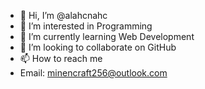 - 👋 Hi, I’m @alahcnahc
- 👀 I’m interested in Programming
- 🌱 I’m currently learning Web Development
- 💞️ I’m looking to collaborate on GitHub
- 📫 How to reach me 
- Email: minencraft256@outlook.com

<!---
alahcnahc/alahcnahc is a ✨ special ✨ repository because its `README.md` (this file) appears on your GitHub profile.
You can click the Preview link to take a look at your changes.
--->
